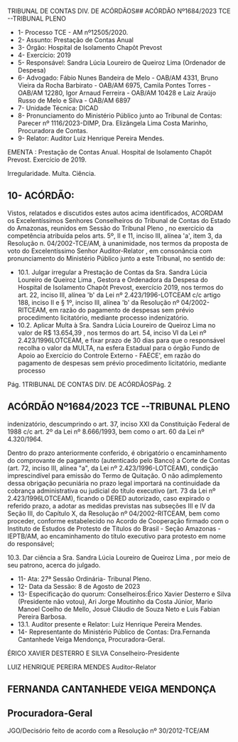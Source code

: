 TRIBUNAL DE CONTAS DIV. DE ACÓRDÃOS## ACÓRDÃO Nº1684/2023  TCE --TRIBUNAL PLENO

- 1- Processo TCE - AM nº12505/2020.
- 2- Assunto: Prestação de Contas Anual
- 3- Órgão: Hospital de Isolamento Chapôt Prevost
- 4- Exercício: 2019
- 5- Responsável: Sandra Lúcia Loureiro de Queiroz Lima (Ordenador de Despesa)
- 6- Advogado: Fábio Nunes Bandeira de Melo - OAB/AM 4331, Bruno Vieira da Rocha Barbirato - OAB/AM 6975, Camila Pontes Torres - OAB/AM 12280, Igor Arnaud Ferreira - OAB/AM 10428 e Laiz Araújo Russo de Melo e Silva - OAB/AM 6897
- 7- Unidade Técnica: DICAD
- 8- Pronunciamento  do  Ministério  Público  junto  ao  Tribunal  de  Contas: Parecer  nº 1116/2023-DIMP, Dra. Elizângela Lima Costa Marinho, Procuradora de Contas.
- 9- Relator: Auditor Luiz Henrique Pereira Mendes.

EMENTA :  Prestação  de  Contas  Anual.  Hospital  de Isolamento Chapôt Prevost. Exercício de 2019.

Irregularidade. Multa. Ciência.

## 10-  ACÓRDÃO:

Vistos, relatados e discutidos estes autos acima identificados, ACORDAM os Excelentíssimos Senhores Conselheiros do Tribunal de Contas do Estado do Amazonas, reunidos em Sessão do Tribunal Pleno , no exercício da competência atribuída pelos arts. 5º, II e 11, inciso III, alínea 'a', item 3, da Resolução n. 04/2002-TCE/AM, à unanimidade, nos termos da proposta de voto do Excelentíssimo Senhor Auditor-Relator , em consonância com pronunciamento do Ministério Público junto a este Tribunal, no sentido de:

- 10.1. Julgar irregular a Prestação de Contas da Sra. Sandra Lúcia Loureiro de Queiroz Lima ,  Gestora e Ordenadora da Despesa do Hospital de Isolamento Chapôt Prevost, exercício 2019, nos termos do art. 22, inciso III, alínea 'b' da Lei nº 2.423/1996-LOTCEAM c/c artigo 188, inciso II e § 1º, inciso III, alínea 'b' da Resolução nº 04/2002-RITCEAM, em razão do pagamento  de  despesas  sem  prévio  procedimento licitatório, mediante processo indenizatório.
- 10.2. Aplicar Multa à Sra. Sandra Lúcia Loureiro de Queiroz Lima no valor de R$ 13.654,39 , nos termos do art. 54, inciso VI da Lei nº 2.423/1996LOTCEAM, e fixar prazo de 30 dias para que o responsável recolha o valor da MULTA, na esfera Estadual para o órgão Fundo de Apoio ao Exercício do Controle Externo - FAECE', em razão do pagamento de despesas  sem  prévio  procedimento  licitatório, mediante  processo

Pág. 1TRIBUNAL DE CONTAS DIV. DE ACÓRDÃOSPág. 2

## ACÓRDÃO Nº1684/2023  TCE --TRIBUNAL PLENO

indenizatório, descumprindo o art. 37, inciso XXI da Constituição Federal de 1988 c/c art. 2º da Lei nº 8.666/1993, bem como o art. 60 da Lei nº 4.320/1964.

Dentro do prazo anteriormente conferido, é obrigatório o encaminhamento  do  comprovante  de  pagamento  (autenticado  pelo Banco)  a  Corte  de  Contas  (art.  72,  inciso  III,  alínea  "a", da  Lei  nº 2.423/1996-LOTCEAM),  condição  imprescindível  para  emissão  do Termo de Quitação. O não adimplemento dessa obrigação pecuniária no prazo legal importará na continuidade da cobrança administrativa ou judicial do título executivo (art. 73 da Lei nº 2.423/1996LOTCEAM), ficando  o  DERED  autorizado,  caso  expirado  o  referido prazo, a adotar as medidas previstas nas subseções III e IV da Seção III, do  Capítulo  X, da  Resolução  nº  04/2002-RITCEAM,  bem  como proceder, conforme estabelecido no Acordo de Cooperação firmado com o Instituto de Estudos de Protesto de Títulos do Brasil - Seção Amazonas - IEPTB/AM, ao encaminhamento do título executivo para protesto em nome do responsável;

10.3. Dar ciência a Sra. Sandra Lúcia Loureiro de Queiroz Lima , por meio de seu patrono, acerca do julgado.

- 11-  Ata: 27ª Sessão Ordinária- Tribunal Pleno.
- 12-  Data da Sessão: 8 de Agosto de 2023
- 13-  Especificação do quorum: Conselheiros:Érico Xavier Desterro e Silva (Presidente não votou), Ari Jorge Moutinho da Costa Júnior, Mario Manoel Coelho de Mello, Josué Cláudio de Souza Neto e Luis Fabian Pereira Barbosa.
- 13.1. Auditor presente e Relator: Luiz Henrique Pereira Mendes.
- 14-  Representante do Ministério Público de Contas: Dra.Fernanda Cantanhede Veiga Mendonça, Procuradora-Geral.

ÉRICO XAVIER DESTERRO E SILVA Conselheiro-Presidente

LUIZ HENRIQUE PEREIRA MENDES Auditor-Relator

## FERNANDA CANTANHEDE VEIGA MENDONÇA

## Procuradora-Geral

JGO/Decisório feito de acordo com a Resolução nº 30/2012-TCE/AM